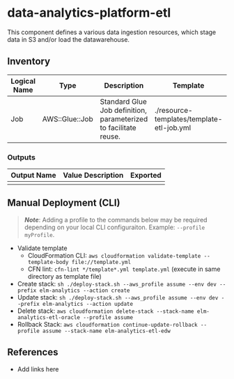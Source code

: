 # data-analytics-platform-etl

This component defines a various data ingestion resources, which stage data in S3 and/or load the datawarehouse.


## Inventory

| Logical Name | Type | Description | Template | Update Policy | Deletion Policy |
|---|---|---|---|---|---|
| Job | AWS::Glue::Job | Standard Glue Job definition, parameterized to facilitate reuse. | ./resource-templates/template-etl-job.yml | (default) | (default) |

### Outputs

| Output Name | Value Description | Exported |
|---|---|---|
|  |  |  |

## Manual Deployment (CLI)

> ***Note***: Adding a profile to the commands below may be required depending on your local CLI configuraiton. Example: `--profile myProfile`.

- Validate template
  - CloudFormation CLI: `aws cloudformation validate-template --template-body file://template.yml`
  - CFN lint: `cfn-lint */template*.yml template.yml` (execute in same directory as template file)
- Create stack: `sh ./deploy-stack.sh --aws_profile assume --env dev --prefix elm-analytics --action create`
- Update stack: `sh ./deploy-stack.sh --aws_profile assume --env dev --prefix elm-analytics --action update`
- Delete stack: `aws cloudformation delete-stack --stack-name elm-analytics-etl-oracle --profile assume`
- Rollback Stack: `aws cloudformation continue-update-rollback --profile assume --stack-name elm-analytics-etl-edw`
## References

- Add links here

